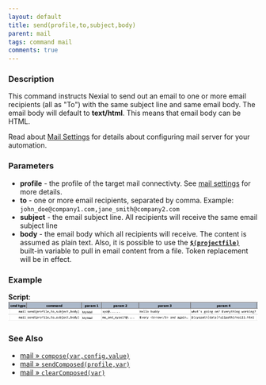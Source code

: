 ```yaml
---
layout: default
title: send(profile,to,subject,body)
parent: mail
tags: command mail
comments: true
---
```



### Description
This command instructs Nexial to send out an email to one or more email recipients (all as "To") with the same 
subject line and same email body. The email body will default to **text/html**. This means that email body can 
be HTML. 

Read about [Mail Settings](index#mail-settings) for details about configuring mail server for your automation.


### Parameters
- **profile** - the profile of the target mail connectivty. See [mail settings](index#mail-settings) for more details.
- **to** - one or more email recipients, separated by comma. Example: `john_doe@company1.com,jane_smith@company2.com`
- **subject** - the email subject line. All recipients will receive the same email subject line
- **body** - the email body which all recipients will receive. The content is assumed as plain text. Also, it is 
  possible to use the **[`$(projectfile)`](../../functions/$(projectfile))** built-in variable to pull in email 
  content from a file. Token replacement will be in effect.


### Example
**Script**:<br/>
![](image/send_01.png)


### See Also
- [mail &raquo; `compose(var,config,value)`](../mail/compose(var,config,value))
- [mail &raquo; `sendComposed(profile,var)`](../mail/sendComposed(profile,var))
- [mail &raquo; `clearComposed(var)`](../mail/clearComposed(var))
